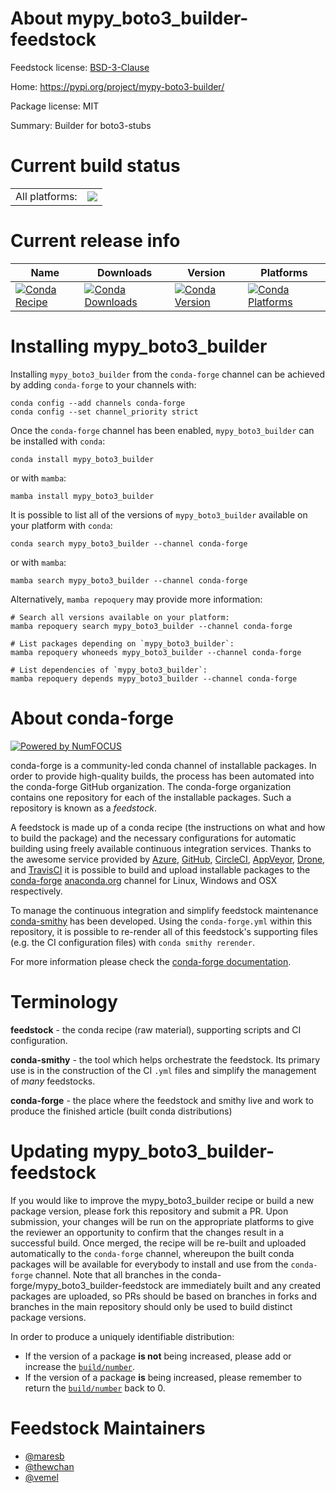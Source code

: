 About mypy_boto3_builder-feedstock
==================================

Feedstock license: [BSD-3-Clause](https://github.com/conda-forge/mypy_boto3_builder-feedstock/blob/main/LICENSE.txt)

Home: https://pypi.org/project/mypy-boto3-builder/

Package license: MIT

Summary: Builder for boto3-stubs

Current build status
====================


<table><tr><td>All platforms:</td>
    <td>
      <a href="https://dev.azure.com/conda-forge/feedstock-builds/_build/latest?definitionId=12750&branchName=main">
        <img src="https://dev.azure.com/conda-forge/feedstock-builds/_apis/build/status/mypy_boto3_builder-feedstock?branchName=main">
      </a>
    </td>
  </tr>
</table>

Current release info
====================

| Name | Downloads | Version | Platforms |
| --- | --- | --- | --- |
| [![Conda Recipe](https://img.shields.io/badge/recipe-mypy_boto3_builder-green.svg)](https://anaconda.org/conda-forge/mypy_boto3_builder) | [![Conda Downloads](https://img.shields.io/conda/dn/conda-forge/mypy_boto3_builder.svg)](https://anaconda.org/conda-forge/mypy_boto3_builder) | [![Conda Version](https://img.shields.io/conda/vn/conda-forge/mypy_boto3_builder.svg)](https://anaconda.org/conda-forge/mypy_boto3_builder) | [![Conda Platforms](https://img.shields.io/conda/pn/conda-forge/mypy_boto3_builder.svg)](https://anaconda.org/conda-forge/mypy_boto3_builder) |

Installing mypy_boto3_builder
=============================

Installing `mypy_boto3_builder` from the `conda-forge` channel can be achieved by adding `conda-forge` to your channels with:

```
conda config --add channels conda-forge
conda config --set channel_priority strict
```

Once the `conda-forge` channel has been enabled, `mypy_boto3_builder` can be installed with `conda`:

```
conda install mypy_boto3_builder
```

or with `mamba`:

```
mamba install mypy_boto3_builder
```

It is possible to list all of the versions of `mypy_boto3_builder` available on your platform with `conda`:

```
conda search mypy_boto3_builder --channel conda-forge
```

or with `mamba`:

```
mamba search mypy_boto3_builder --channel conda-forge
```

Alternatively, `mamba repoquery` may provide more information:

```
# Search all versions available on your platform:
mamba repoquery search mypy_boto3_builder --channel conda-forge

# List packages depending on `mypy_boto3_builder`:
mamba repoquery whoneeds mypy_boto3_builder --channel conda-forge

# List dependencies of `mypy_boto3_builder`:
mamba repoquery depends mypy_boto3_builder --channel conda-forge
```


About conda-forge
=================

[![Powered by
NumFOCUS](https://img.shields.io/badge/powered%20by-NumFOCUS-orange.svg?style=flat&colorA=E1523D&colorB=007D8A)](https://numfocus.org)

conda-forge is a community-led conda channel of installable packages.
In order to provide high-quality builds, the process has been automated into the
conda-forge GitHub organization. The conda-forge organization contains one repository
for each of the installable packages. Such a repository is known as a *feedstock*.

A feedstock is made up of a conda recipe (the instructions on what and how to build
the package) and the necessary configurations for automatic building using freely
available continuous integration services. Thanks to the awesome service provided by
[Azure](https://azure.microsoft.com/en-us/services/devops/), [GitHub](https://github.com/),
[CircleCI](https://circleci.com/), [AppVeyor](https://www.appveyor.com/),
[Drone](https://cloud.drone.io/welcome), and [TravisCI](https://travis-ci.com/)
it is possible to build and upload installable packages to the
[conda-forge](https://anaconda.org/conda-forge) [anaconda.org](https://anaconda.org/)
channel for Linux, Windows and OSX respectively.

To manage the continuous integration and simplify feedstock maintenance
[conda-smithy](https://github.com/conda-forge/conda-smithy) has been developed.
Using the ``conda-forge.yml`` within this repository, it is possible to re-render all of
this feedstock's supporting files (e.g. the CI configuration files) with ``conda smithy rerender``.

For more information please check the [conda-forge documentation](https://conda-forge.org/docs/).

Terminology
===========

**feedstock** - the conda recipe (raw material), supporting scripts and CI configuration.

**conda-smithy** - the tool which helps orchestrate the feedstock.
                   Its primary use is in the construction of the CI ``.yml`` files
                   and simplify the management of *many* feedstocks.

**conda-forge** - the place where the feedstock and smithy live and work to
                  produce the finished article (built conda distributions)


Updating mypy_boto3_builder-feedstock
=====================================

If you would like to improve the mypy_boto3_builder recipe or build a new
package version, please fork this repository and submit a PR. Upon submission,
your changes will be run on the appropriate platforms to give the reviewer an
opportunity to confirm that the changes result in a successful build. Once
merged, the recipe will be re-built and uploaded automatically to the
`conda-forge` channel, whereupon the built conda packages will be available for
everybody to install and use from the `conda-forge` channel.
Note that all branches in the conda-forge/mypy_boto3_builder-feedstock are
immediately built and any created packages are uploaded, so PRs should be based
on branches in forks and branches in the main repository should only be used to
build distinct package versions.

In order to produce a uniquely identifiable distribution:
 * If the version of a package **is not** being increased, please add or increase
   the [``build/number``](https://docs.conda.io/projects/conda-build/en/latest/resources/define-metadata.html#build-number-and-string).
 * If the version of a package **is** being increased, please remember to return
   the [``build/number``](https://docs.conda.io/projects/conda-build/en/latest/resources/define-metadata.html#build-number-and-string)
   back to 0.

Feedstock Maintainers
=====================

* [@maresb](https://github.com/maresb/)
* [@thewchan](https://github.com/thewchan/)
* [@vemel](https://github.com/vemel/)

